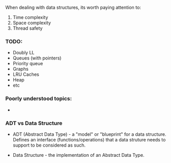 
When dealing with data structures, its worth paying attention to:
1) Time complexity 
2) Space complexity
3) Thread safety


### TODO:

- Doubly LL
- Queues (with pointers)
- Priority queue
- Graphs
- LRU Caches
- Heap
- etc


### Poorly understood topics:

-


### ADT vs Data Structure

- ADT (Abstract Data Type) - a "model" or "blueprint" for a data structure. 
Defines an interface (functions/operations) that a data struture needs to support
to be considered as such.

- Data Structure - the implementation of an Abstract Data Type.